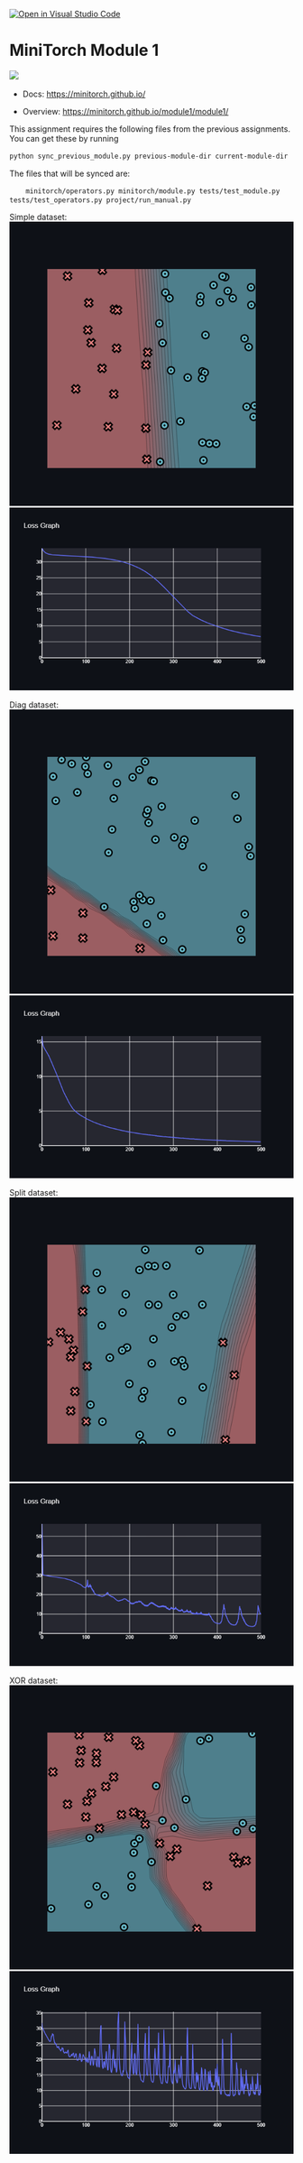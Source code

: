 [![Open in Visual Studio Code](https://classroom.github.com/assets/open-in-vscode-2e0aaae1b6195c2367325f4f02e2d04e9abb55f0b24a779b69b11b9e10269abc.svg)](https://classroom.github.com/online_ide?assignment_repo_id=16694724&assignment_repo_type=AssignmentRepo)

# MiniTorch Module 1

<img src="https://minitorch.github.io/minitorch.svg" width="50%">

-   Docs: https://minitorch.github.io/

-   Overview: https://minitorch.github.io/module1/module1/

This assignment requires the following files from the previous assignments. You can get these by running

```bash
python sync_previous_module.py previous-module-dir current-module-dir
```

The files that will be synced are:

        minitorch/operators.py minitorch/module.py tests/test_module.py tests/test_operators.py project/run_manual.py

Simple dataset:
![image](simple_img.png)
![image](simple_logs.png)

Diag dataset:
![image](diag_img.png)
![image](diag_logs.png)

Split dataset:
![image](split_img.png)
![image](split_logs.png)

XOR dataset:
![image](xor_img.png)
![image](xor_logs.png)
